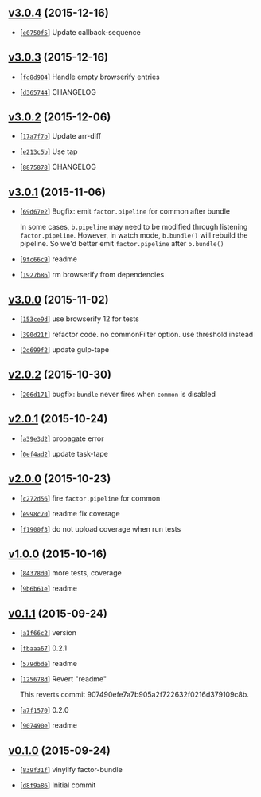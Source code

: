 <!-- 91f4905 1450249975000 -->

## [v3.0.4](https://github.com/zoubin/factor-vinylify/commit/91f4905) (2015-12-16)

* [[`e0750f5`](https://github.com/zoubin/factor-vinylify/commit/e0750f5)] Update callback-sequence

## [v3.0.3](https://github.com/zoubin/factor-vinylify/commit/64c80ce) (2015-12-16)

* [[`fd8d904`](https://github.com/zoubin/factor-vinylify/commit/fd8d904)] Handle empty browserify entries

* [[`d365744`](https://github.com/zoubin/factor-vinylify/commit/d365744)] CHANGELOG

## [v3.0.2](https://github.com/zoubin/factor-vinylify/commit/780e53b) (2015-12-06)

* [[`17a7f7b`](https://github.com/zoubin/factor-vinylify/commit/17a7f7b)] Update arr-diff

* [[`e213c5b`](https://github.com/zoubin/factor-vinylify/commit/e213c5b)] Use tap

* [[`8875878`](https://github.com/zoubin/factor-vinylify/commit/8875878)] CHANGELOG

## [v3.0.1](https://github.com/zoubin/factor-vinylify/commit/36b69f7) (2015-11-06)

* [[`69d67e2`](https://github.com/zoubin/factor-vinylify/commit/69d67e2)] Bugfix: emit `factor.pipeline` for common after bundle

    
    In some cases, `b.pipeline` may need to be modified through listening `factor.pipeline`.
    However, in watch mode, `b.bundle()` will rebuild the pipeline.
    So we'd better emit `factor.pipeline` after `b.bundle()`

* [[`9fc66c9`](https://github.com/zoubin/factor-vinylify/commit/9fc66c9)] readme

* [[`1927b86`](https://github.com/zoubin/factor-vinylify/commit/1927b86)] rm browserify from dependencies

## [v3.0.0](https://github.com/zoubin/factor-vinylify/commit/c8d5702) (2015-11-02)

* [[`153ce9d`](https://github.com/zoubin/factor-vinylify/commit/153ce9d)] use browserify 12 for tests

* [[`390d21f`](https://github.com/zoubin/factor-vinylify/commit/390d21f)] refactor code. no commonFilter option. use threshold instead

* [[`2d699f2`](https://github.com/zoubin/factor-vinylify/commit/2d699f2)] update gulp-tape

## [v2.0.2](https://github.com/zoubin/factor-vinylify/commit/9da1830) (2015-10-30)

* [[`206d171`](https://github.com/zoubin/factor-vinylify/commit/206d171)] bugfix: `bundle` never fires when `common` is disabled

## [v2.0.1](https://github.com/zoubin/factor-vinylify/commit/1c9badc) (2015-10-24)

* [[`a39e3d2`](https://github.com/zoubin/factor-vinylify/commit/a39e3d2)] propagate error

* [[`0ef4ad2`](https://github.com/zoubin/factor-vinylify/commit/0ef4ad2)] update task-tape

## [v2.0.0](https://github.com/zoubin/factor-vinylify/commit/8b5d918) (2015-10-23)

* [[`c272d56`](https://github.com/zoubin/factor-vinylify/commit/c272d56)] fire `factor.pipeline` for common

* [[`e998c70`](https://github.com/zoubin/factor-vinylify/commit/e998c70)] readme fix coverage

* [[`f1900f3`](https://github.com/zoubin/factor-vinylify/commit/f1900f3)] do not upload coverage when run tests

## [v1.0.0](https://github.com/zoubin/factor-vinylify/commit/ffd5dad) (2015-10-16)

* [[`84378d0`](https://github.com/zoubin/factor-vinylify/commit/84378d0)] more tests, coverage

* [[`9b6b61e`](https://github.com/zoubin/factor-vinylify/commit/9b6b61e)] readme

## [v0.1.1](https://github.com/zoubin/factor-vinylify/commit/ea7fb9e) (2015-09-24)

* [[`a1f66c2`](https://github.com/zoubin/factor-vinylify/commit/a1f66c2)] version

* [[`fbaaa67`](https://github.com/zoubin/factor-vinylify/commit/fbaaa67)] 0.2.1

* [[`579dbde`](https://github.com/zoubin/factor-vinylify/commit/579dbde)] readme

* [[`125678d`](https://github.com/zoubin/factor-vinylify/commit/125678d)] Revert "readme"

    
    This reverts commit 907490efe7a7b905a2f722632f0216d379109c8b.

* [[`a7f1570`](https://github.com/zoubin/factor-vinylify/commit/a7f1570)] 0.2.0

* [[`907490e`](https://github.com/zoubin/factor-vinylify/commit/907490e)] readme

## [v0.1.0](https://github.com/zoubin/factor-vinylify/commit/cc075f9) (2015-09-24)

* [[`839f31f`](https://github.com/zoubin/factor-vinylify/commit/839f31f)] vinylify factor-bundle

* [[`d8f9a86`](https://github.com/zoubin/factor-vinylify/commit/d8f9a86)] Initial commit

